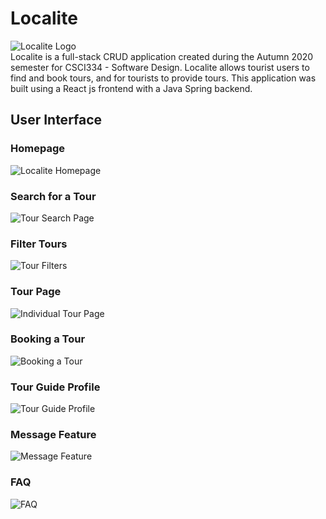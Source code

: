 # Localite
![Localite Logo](https://drive.google.com/uc?export=view&id=1aPJGczbNYlTyOXS_F8H7LJN_ECf7Y5NQ)
<br/>
Localite is a full-stack CRUD application created during the Autumn 2020 semester for CSCI334 - Software Design. Localite allows tourist users to find and book tours, and for tourists to provide tours. This application was built using a React js frontend with a Java Spring backend.

## User Interface
### Homepage
![Localite Homepage](https://drive.google.com/uc?export=view&id=1_lTQfxhO-nDPQGjL_6F-LnnHykoQ7bmi)
<br/>

### Search for a Tour
![Tour Search Page](https://drive.google.com/uc?export=view&id=1yiNvYqTSK_ZTSDId1NaDSEpkpyjq4Cej)
<br/>

### Filter Tours
![Tour Filters](https://drive.google.com/uc?export=view&id=11S0Adfcj1Hv1H569_UkHUtf52pI1xozG)
<br/>

### Tour Page
![Individual Tour Page](https://drive.google.com/uc?export=view&id=1gsTidh020p4zLWmvXYSgqZcMB62DfNXD)
<br/>

### Booking a Tour
![Booking a Tour](https://drive.google.com/uc?export=view&id=1Ss3zI5_tPIkHpN7-bNfFNShVy7QGnmVK)
<br/>

### Tour Guide Profile
![Tour Guide Profile](https://drive.google.com/uc?export=view&id=1idBjbGub1DVoYbL7FXyXvaHkMHszJKoG)
<br/>

### Message Feature
![Message Feature](https://drive.google.com/uc?export=view&id=1EAxicIHluPgNdYeuJ71yCJNdM8lSQ1Lj)
<br/>

### FAQ
![FAQ](https://drive.google.com/uc?export=view&id=1p0dmfAv62vgxt4VkRRecax7o-VHLsPLc)
